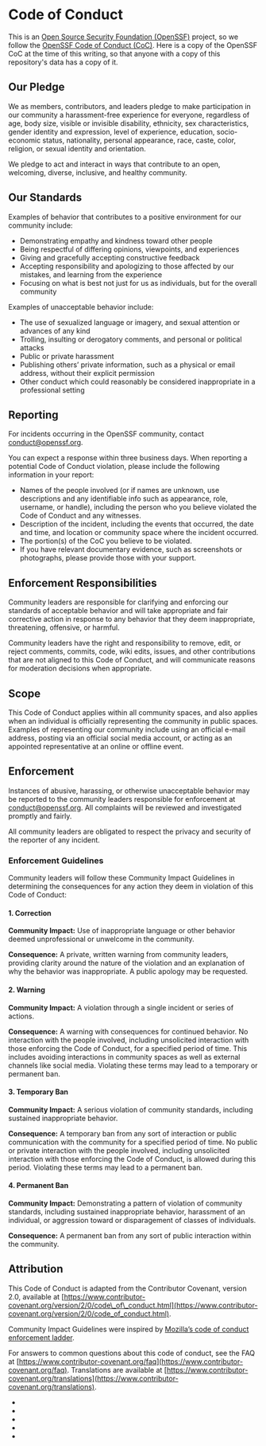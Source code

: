 # Code of Conduct

This is an [Open Source Security Foundation (OpenSSF)](https://openssf.org) project, so we follow the [OpenSSF Code of Conduct (CoC)](https://openssf.org/community/code-of-conduct/). Here is a copy of the OpenSSF CoC at the time of this writing, so that anyone with a copy of this repository's data has a copy of it.

## Our Pledge

We as members, contributors, and leaders pledge to make participation in our community a harassment-free experience for everyone, regardless of age, body size, visible or invisible disability, ethnicity, sex characteristics, gender identity and expression, level of experience, education, socio-economic status, nationality, personal appearance, race, caste, color, religion, or sexual identity and orientation. 

We pledge to act and interact in ways that contribute to an open, welcoming, diverse, inclusive, and healthy community. 

## Our Standards 

Examples of behavior that contributes to a positive environment for our community include: 

*   Demonstrating empathy and kindness toward other people 
*   Being respectful of differing opinions, viewpoints, and experiences
*   Giving and gracefully accepting constructive feedback 
*   Accepting responsibility and apologizing to those affected by our mistakes, and learning from the experience 
*   Focusing on what is best not just for us as individuals, but for the overall community 

Examples of unacceptable behavior include: 

*   The use of sexualized language or imagery, and sexual attention or advances of any kind 
*   Trolling, insulting or derogatory comments, and personal or political attacks
*   Public or private harassment 
*   Publishing others’ private information, such as a physical or email address, without their explicit permission 
*   Other conduct which could reasonably be considered inappropriate in a professional setting

## Reporting

For incidents occurring in the OpenSSF community, contact [conduct@openssf.org](mailto:conduct@openssf.org).

You can expect a response within three business days. When reporting a potential Code of Conduct violation, please include the following information in your report:

*   Names of the people involved (or if names are unknown, use descriptions and any identifiable info such as appearance, role, username, or handle), including the person who you believe violated the Code of Conduct and any witnesses.
*   Description of the incident, including the events that occurred, the date and time, and location or community space where the incident occurred.
*   The portion(s) of the CoC you believe to be violated.
*   If you have relevant documentary evidence, such as screenshots or photographs, please provide those with your support.

## Enforcement Responsibilities 

Community leaders are responsible for clarifying and enforcing our standards of acceptable behavior and will take appropriate and fair corrective action in response to any behavior that they deem inappropriate, threatening, offensive, or harmful. 

Community leaders have the right and responsibility to remove, edit, or reject comments, commits, code, wiki edits, issues, and other contributions that are not aligned to this Code of Conduct, and will communicate reasons for moderation decisions when appropriate. 

## Scope 

This Code of Conduct applies within all community spaces, and also applies when an individual is officially representing the community in public spaces. Examples of representing our community include using an official e-mail address, posting via an official social media account, or acting as an appointed representative at an online or offline event. 

## Enforcement 

Instances of abusive, harassing, or otherwise unacceptable behavior may be reported to the community leaders responsible for enforcement at conduct@openssf.org. All complaints will be reviewed and investigated promptly and fairly. 

All community leaders are obligated to respect the privacy and security of the reporter of any incident. 

### **Enforcement Guidelines** 

Community leaders will follow these Community Impact Guidelines in determining the consequences for any action they deem in violation of this Code of Conduct:

#### **1\. Correction** 

**Community Impact:** Use of inappropriate language or other behavior deemed unprofessional or unwelcome in the community.

**Consequence:** A private, written warning from community leaders, providing clarity around the nature of the violation and an explanation of why the behavior was inappropriate. A public apology may be requested.

#### **2\. Warning** 

**Community Impact:** A violation through a single incident or series of actions. 

**Consequence:** A warning with consequences for continued behavior. No interaction with the people involved, including unsolicited interaction with those enforcing the Code of Conduct, for a specified period of time. This includes avoiding interactions in community spaces as well as external channels like social media. Violating these terms may lead to a temporary or permanent ban.

#### **3\. Temporary Ban** 

**Community Impact:** A serious violation of community standards, including sustained inappropriate behavior. 

**Consequence:** A temporary ban from any sort of interaction or public communication with the community for a specified period of time. No public or private interaction with the people involved, including unsolicited interaction with those enforcing the Code of Conduct, is allowed during this period. Violating these terms may lead to a permanent ban.

#### **4\. Permanent Ban** 

**Community Impact:** Demonstrating a pattern of violation of community standards, including sustained inappropriate behavior, harassment of an individual, or aggression toward or disparagement of classes of individuals. 

**Consequence:** A permanent ban from any sort of public interaction within the community. 

## Attribution 

This Code of Conduct is adapted from the Contributor Covenant, version 2.0, available at [https://www.contributor-covenant.org/version/2/0/code\_of\_conduct.html](https://www.contributor-covenant.org/version/2/0/code_of_conduct.html).

Community Impact Guidelines were inspired by [Mozilla’s code of conduct enforcement ladder](https://github.com/mozilla/inclusion). 

For answers to common questions about this code of conduct, see the FAQ at [https://www.contributor-covenant.org/faq](https://www.contributor-covenant.org/faq). Translations are available at [https://www.contributor-covenant.org/translations](https://www.contributor-covenant.org/translations).

*   [](https://www.facebook.com/openssf)
*   [](https://twitter.com/theopenssf)
*   [](https://www.linkedin.com/company/openssf/)
*   [](https://www.youtube.com/c/OpenSSF/)
*   [](https://github.com/ossf)

